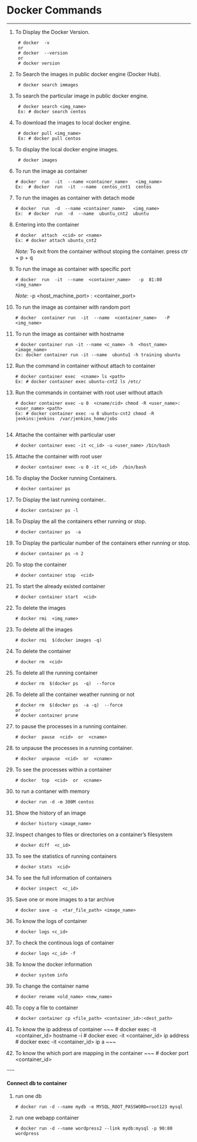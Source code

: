 # Docker Commands
---

1. To Display the Docker Version.
   ~~~
    # docker  -v	
    or	
    # docker  --version
    or
    # docker version
   ~~~

2. To Search  the images in public docker engine (Docker Hub).		
   ~~~
    # docker search immages
   ~~~

3. To search the particular image in public docker engine.	 
   ~~~
    # docker search <img_name>
    Ex: # docker search centos
   ~~~

4. To download the images to local docker engine.
   ~~~			
    # docker pull <img_name>
	Ex: # docker pull centos
   ~~~

5. To display the local docker engine images.	
   ~~~
    # docker images
   ~~~

6. To run the image as container
   ~~~
   # docker  run  -it  --name <container_name>   <img_name>   
   Ex:  # docker  run  -it  --name  centos_cnt1  centos   
   ~~~ 

7. To run the images as container with detach mode
    ~~~
    # docker  run  -d  --name <container_name>   <img_name>   
    Ex:  # docker  run  -d  --name  ubuntu_cnt2  ubuntu  
    ~~~

8. Entering into the container
    ~~~
    # docker  attach  <cid> or <name>
    Ex: # docker attach ubuntu_cnt2
    ~~~
    *Note:* To exit from the container without stoping the container.
    press ctr + p + q

9. To run the image as container with specific port
    ~~~
    # docker  run  -it  --name  <container_name>   -p  81:80  <img_name>
    ~~~
    *Note:* -p <host_machine_port> : <container_port>

10. To run the image as container with random port
    ~~~
    # docker  container run  -it  --name  <container_name>   -P  <img_name>
    ~~~

11. To run the image as container with hostname
    ~~~
    # docker container run -it --name <c_name> -h  <host_name>  <image_name>
    Ex: docker container run -it --name  ubuntu1 -h training ubuntu  
    ~~~
    
12. Run the command in container without attach to container
    ~~~
    # docker container exec  <cname> ls <path>
    Ex: # docker container exec ubuntu-cnt2 ls /etc/
    ~~~

13. Run the commands in container with root user without attach
    ~~~
    # docker container exec -u 0  <cname/cid> chmod -R <user_name>:<user_name> <path>
    Ex: # docker container exec -u 0 ubuntu-cnt2 chmod -R jenkins:jenkins  /var/jenkins_home/jobs
    ~~~
    ~~~
14. Attache the container with particular user
    ~~~
    # docker container exec -it <c_id> -u <user_name> /bin/bash 
    ~~~

15. Attache the container with root user
    ~~~
    # docker container exec -u 0 -it <c_id>  /bin/bash 
    ~~~
    
16. To display the Docker running Containers.
    ~~~
    # docker container ps 
    ~~~

17. To Display the last running container..
    ~~~
    # docker container ps -l
    ~~~

18. To Display the all the containers ether running or stop.
    ~~~
    # docker container ps  -a
    ~~~

19. To Display the particular number of the containers ether running or stop.
    ~~~
    # docker container ps -n 2
    ~~~

20. To stop the container
    ~~~
    # docker container stop  <cid>
    ~~~

21. To start the already existed container
    ~~~
    # docker container start  <cid>
    ~~~
22. To delete the images
    ~~~
    # docker rmi  <img_name>
    ~~~

23. To delete all the images
    ~~~
    # docker rmi  $(docker images -q)
    ~~~
 
24. To delete the container
    ~~~
    # docker rm  <cid>
    ~~~

25. To delete all the running container
  
    ~~~
    # docker rm  $(docker ps  -q)  --force
    ~~~

26. To delete all the container weather running or not
    ~~~
    # docker rm  $(docker ps  -a -q)  --force 
    or
    # docker container prune
    ~~~

27. to pause the processes in a running container.
    ~~~
    # docker  pause  <cid>  or  <cname>
    ~~~

28. to unpause the processes in a running container.
    ~~~
    # docker  unpause  <cid>  or  <cname>
    ~~~
29. To see the processes within a container
    ~~~
    # docker  top  <cid>  or  <cname>
    ~~~

30. to run a contaner with memory
    ~~~
    # docker run -d -m 300M centos
    ~~~

31. Show the history of an image
    ~~~
    # docker history <image_name>
    ~~~
    
32. Inspect changes to files or directories on a container’s filesystem
    ~~~
    # docker diff  <c_id>
    ~~~
    
33. To see the statistics of running containers
    ~~~
    # docker stats  <cid>
    ~~~

34. To see the full information of containers
    ~~~
    # docker inspect  <c_id>
    ~~~

35. Save one or more images to a tar archive
    ~~~
    # docker save -o  <tar_file_path> <image_name>
    ~~~

36. To know the logs of container
    ~~~
    # docker logs <c_id>
    ~~~

37. To check the continous logs of container
    ~~~
    # docker logs <c_id> -f
    ~~~

38. To know the docker information
    ~~~
    # docker system info
    ~~~

39. To change the container name
    ~~~
    # docker rename <old_name> <new_name>
    ~~~ 

40. To copy a file to container
    ~~~
    # docker container cp <file_path> <container_id>:<dest_path>
    ~~~ 
 
 41. To know the ip address of container
    ~~~
    # docker exec -it <container_id>  hostname -i
    # docker exec -it <container_id>  ip address
    # docker exec -it <container_id>  ip a
    ~~~ 
 
  42. To know the which port are mapping in the container
    ~~~
    # docker port <container_id>
   
    ~~~ 

#### Connect db to container
1. run one db
    ~~~
    # docker run -d --name mydb -e MYSQL_ROOT_PASSWORD=root123 mysql
    ~~~
2. run one webapp container 
    ~~~
    # docker run -d --name wordpress2 --link mydb:mysql -p 90:80 wordpress
    ~~~
  
